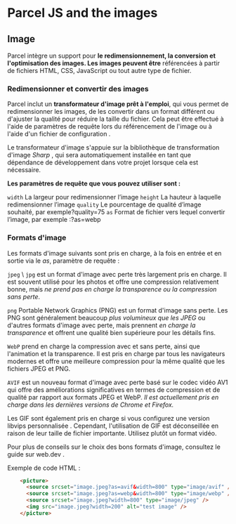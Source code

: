# Parcel JS and the images

## Image

Parcel intègre un support pour **le redimensionnement, la conversion et l'optimisation des images. Les images peuvent être** référencées à partir de fichiers HTML, CSS, JavaScript ou tout autre type de fichier.

### Redimensionner et convertir des images

Parcel inclut un **transformateur d'image prêt à l'emploi**, qui vous permet de redimensionner les images, de les convertir dans un format différent ou d'ajuster la qualité pour réduire la taille du fichier.
Cela peut être effectué à l'aide de paramètres de requête lors du référencement de l'image ou à l'aide d'un fichier de configuration .

Le transformateur d'image s'appuie sur la bibliothèque de transformation d'image *Sharp* , qui sera automatiquement installée en tant que dépendance de développement dans votre projet lorsque cela est nécessaire.

**Les paramètres de requête que vous pouvez utiliser sont :**

`width` La largeur pour redimensionner l’image
`height` La hauteur à laquelle redimensionner l’image
`quality` Le pourcentage de qualité d’image souhaité, par exemple?quality=75
`as`  Format de fichier vers lequel convertir l’image, par exemple :?as=webp

### Formats d'image

Les formats d'image suivants sont pris en charge, à la fois en entrée et en sortie via le *as*, paramètre de requête :

`jpeg` \ `jpg`  est un format d'image avec perte très largement pris en charge. 
Il est souvent utilisé pour les photos et offre une compression relativement bonne, mais *ne prend pas en charge la transparence ou la compression sans perte*.

`png`  Portable Network Graphics (PNG) est un format d'image sans perte. 
Les PNG sont généralement beaucoup *plus volumineux que les JPEG* ou d'autres formats d'image avec perte, mais prennent *en charge la transparence* et offrent une qualité bien supérieure pour les détails fins.

`WebP` prend en charge la compression avec et sans perte, ainsi que l'animation et la transparence. Il est pris en charge par tous les navigateurs modernes et offre une meilleure compression pour la même qualité que les fichiers JPEG et PNG.

`AVIF` est un nouveau format d'image avec perte basé sur le codec vidéo AV1 qui offre des améliorations significatives en termes de compression et de qualité par rapport aux formats JPEG et WebP.
*Il est actuellement pris en charge dans les dernières versions de Chrome et Firefox.*

Les GIF sont également pris en charge si vous configurez une version libvips personnalisée . 
Cependant, l'utilisation de GIF est déconseillée en raison de leur taille de fichier importante. 
Utilisez plutôt un format vidéo.

Pour plus de conseils sur le choix des bons formats d'image, consultez le guide sur web.dev .

Exemple de code HTML :
```html
    <picture>
      <source srcset="image.jpeg?as=avif&width=800" type="image/avif" />
      <source srcset="image.jpeg?as=webp&width=800" type="image/webp" />
      <source srcset="image.jpeg?width=800" type="image/jpeg" />
      <img src="image.jpeg?width=200" alt="test image" />
    </picture>
```
